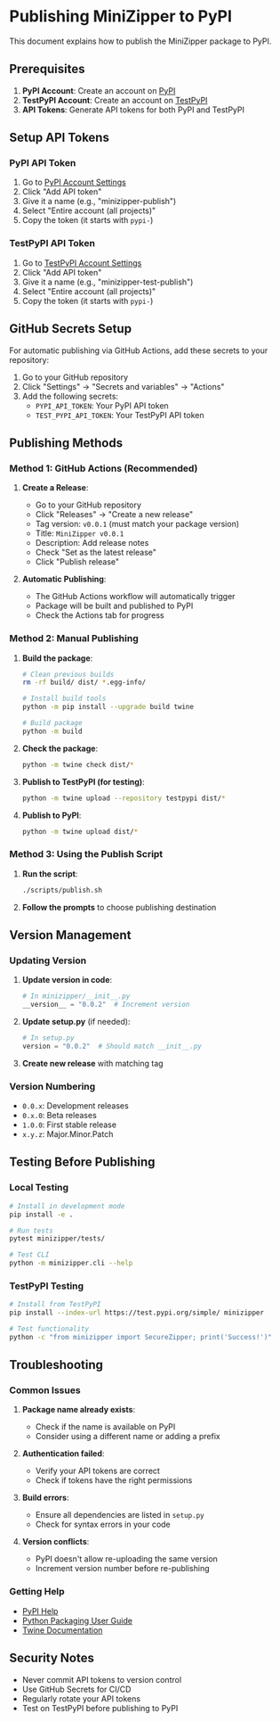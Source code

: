 # Publishing MiniZipper to PyPI

This document explains how to publish the MiniZipper package to PyPI.

## Prerequisites

1. **PyPI Account**: Create an account on [PyPI](https://pypi.org/account/register/)
2. **TestPyPI Account**: Create an account on [TestPyPI](https://test.pypi.org/account/register/)
3. **API Tokens**: Generate API tokens for both PyPI and TestPyPI

## Setup API Tokens

### PyPI API Token
1. Go to [PyPI Account Settings](https://pypi.org/manage/account/)
2. Click "Add API token"
3. Give it a name (e.g., "minizipper-publish")
4. Select "Entire account (all projects)"
5. Copy the token (it starts with `pypi-`)

### TestPyPI API Token
1. Go to [TestPyPI Account Settings](https://test.pypi.org/manage/account/)
2. Click "Add API token"
3. Give it a name (e.g., "minizipper-test-publish")
4. Select "Entire account (all projects)"
5. Copy the token (it starts with `pypi-`)

## GitHub Secrets Setup

For automatic publishing via GitHub Actions, add these secrets to your repository:

1. Go to your GitHub repository
2. Click "Settings" → "Secrets and variables" → "Actions"
3. Add the following secrets:
   - `PYPI_API_TOKEN`: Your PyPI API token
   - `TEST_PYPI_API_TOKEN`: Your TestPyPI API token

## Publishing Methods

### Method 1: GitHub Actions (Recommended)

1. **Create a Release**:
   - Go to your GitHub repository
   - Click "Releases" → "Create a new release"
   - Tag version: `v0.0.1` (must match your package version)
   - Title: `MiniZipper v0.0.1`
   - Description: Add release notes
   - Check "Set as the latest release"
   - Click "Publish release"

2. **Automatic Publishing**:
   - The GitHub Actions workflow will automatically trigger
   - Package will be built and published to PyPI
   - Check the Actions tab for progress

### Method 2: Manual Publishing

1. **Build the package**:
   ```bash
   # Clean previous builds
   rm -rf build/ dist/ *.egg-info/

   # Install build tools
   python -m pip install --upgrade build twine

   # Build package
   python -m build
   ```

2. **Check the package**:
   ```bash
   python -m twine check dist/*
   ```

3. **Publish to TestPyPI (for testing)**:
   ```bash
   python -m twine upload --repository testpypi dist/*
   ```

4. **Publish to PyPI**:
   ```bash
   python -m twine upload dist/*
   ```

### Method 3: Using the Publish Script

1. **Run the script**:
   ```bash
   ./scripts/publish.sh
   ```

2. **Follow the prompts** to choose publishing destination

## Version Management

### Updating Version

1. **Update version in code**:
   ```python
   # In minizipper/__init__.py
   __version__ = "0.0.2"  # Increment version
   ```

2. **Update setup.py** (if needed):
   ```python
   # In setup.py
   version = "0.0.2"  # Should match __init__.py
   ```

3. **Create new release** with matching tag

### Version Numbering

- `0.0.x`: Development releases
- `0.x.0`: Beta releases
- `1.0.0`: First stable release
- `x.y.z`: Major.Minor.Patch

## Testing Before Publishing

### Local Testing
```bash
# Install in development mode
pip install -e .

# Run tests
pytest minizipper/tests/

# Test CLI
python -m minizipper.cli --help
```

### TestPyPI Testing
```bash
# Install from TestPyPI
pip install --index-url https://test.pypi.org/simple/ minizipper

# Test functionality
python -c "from minizipper import SecureZipper; print('Success!')"
```

## Troubleshooting

### Common Issues

1. **Package name already exists**:
   - Check if the name is available on PyPI
   - Consider using a different name or adding a prefix

2. **Authentication failed**:
   - Verify your API tokens are correct
   - Check if tokens have the right permissions

3. **Build errors**:
   - Ensure all dependencies are listed in `setup.py`
   - Check for syntax errors in your code

4. **Version conflicts**:
   - PyPI doesn't allow re-uploading the same version
   - Increment version number before re-publishing

### Getting Help

- [PyPI Help](https://pypi.org/help/)
- [Python Packaging User Guide](https://packaging.python.org/)
- [Twine Documentation](https://twine.readthedocs.io/)

## Security Notes

- Never commit API tokens to version control
- Use GitHub Secrets for CI/CD
- Regularly rotate your API tokens
- Test on TestPyPI before publishing to PyPI
